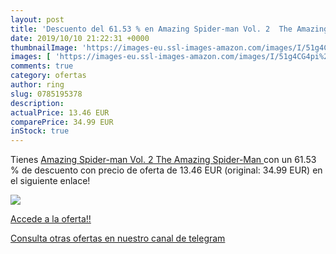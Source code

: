 ```yaml
---
layout: post
title: 'Descuento del 61.53 % en Amazing Spider-man Vol. 2  The Amazing S'
date: 2019/10/10 21:22:31 +0000
thumbnailImage: 'https://images-eu.ssl-images-amazon.com/images/I/51g4CG4pi%2BL._SL200_.jpg'
images: [ 'https://images-eu.ssl-images-amazon.com/images/I/51g4CG4pi%2BL._SL200_.jpg' ]
comments: true
category: ofertas
author: ring
slug: 0785195378
description:
actualPrice: 13.46 EUR
comparePrice: 34.99 EUR
inStock: true
---
```


Tienes [Amazing Spider-man Vol. 2  The Amazing Spider-Man ](https://www.amazon.com/dp/0785195378/?tag=redken08-20) con un 61.53 % de descuento con precio de oferta de 13.46 EUR (original: 34.99 EUR) en el siguiente enlace!

[![](https://images-eu.ssl-images-amazon.com/images/I/51g4CG4pi%2BL._SL200_.jpg)](https://www.amazon.com/dp/0785195378/?tag=redken08-20)

[Accede a la oferta!!](https://www.amazon.com/dp/0785195378/?tag=redken08-20)

[Consulta otras ofertas en nuestro canal de telegram](https://t.me/s/ofertas25)
